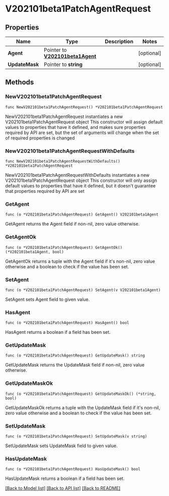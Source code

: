 # V202101beta1PatchAgentRequest

## Properties

Name | Type | Description | Notes
------------ | ------------- | ------------- | -------------
**Agent** | Pointer to [**V202101beta1Agent**](V202101beta1Agent.md) |  | [optional] 
**UpdateMask** | Pointer to **string** |  | [optional] 

## Methods

### NewV202101beta1PatchAgentRequest

`func NewV202101beta1PatchAgentRequest() *V202101beta1PatchAgentRequest`

NewV202101beta1PatchAgentRequest instantiates a new V202101beta1PatchAgentRequest object
This constructor will assign default values to properties that have it defined,
and makes sure properties required by API are set, but the set of arguments
will change when the set of required properties is changed

### NewV202101beta1PatchAgentRequestWithDefaults

`func NewV202101beta1PatchAgentRequestWithDefaults() *V202101beta1PatchAgentRequest`

NewV202101beta1PatchAgentRequestWithDefaults instantiates a new V202101beta1PatchAgentRequest object
This constructor will only assign default values to properties that have it defined,
but it doesn't guarantee that properties required by API are set

### GetAgent

`func (o *V202101beta1PatchAgentRequest) GetAgent() V202101beta1Agent`

GetAgent returns the Agent field if non-nil, zero value otherwise.

### GetAgentOk

`func (o *V202101beta1PatchAgentRequest) GetAgentOk() (*V202101beta1Agent, bool)`

GetAgentOk returns a tuple with the Agent field if it's non-nil, zero value otherwise
and a boolean to check if the value has been set.

### SetAgent

`func (o *V202101beta1PatchAgentRequest) SetAgent(v V202101beta1Agent)`

SetAgent sets Agent field to given value.

### HasAgent

`func (o *V202101beta1PatchAgentRequest) HasAgent() bool`

HasAgent returns a boolean if a field has been set.

### GetUpdateMask

`func (o *V202101beta1PatchAgentRequest) GetUpdateMask() string`

GetUpdateMask returns the UpdateMask field if non-nil, zero value otherwise.

### GetUpdateMaskOk

`func (o *V202101beta1PatchAgentRequest) GetUpdateMaskOk() (*string, bool)`

GetUpdateMaskOk returns a tuple with the UpdateMask field if it's non-nil, zero value otherwise
and a boolean to check if the value has been set.

### SetUpdateMask

`func (o *V202101beta1PatchAgentRequest) SetUpdateMask(v string)`

SetUpdateMask sets UpdateMask field to given value.

### HasUpdateMask

`func (o *V202101beta1PatchAgentRequest) HasUpdateMask() bool`

HasUpdateMask returns a boolean if a field has been set.


[[Back to Model list]](../README.md#documentation-for-models) [[Back to API list]](../README.md#documentation-for-api-endpoints) [[Back to README]](../README.md)


